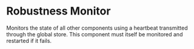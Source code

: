 # Robustness Monitor

Monitors the state of all other components using a heartbeat transmitted through the global store.
This component must itself be monitored and restarted if it fails.

